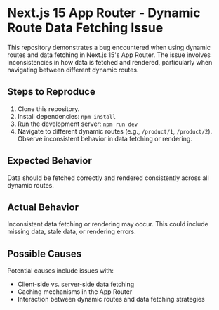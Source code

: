 # Next.js 15 App Router - Dynamic Route Data Fetching Issue

This repository demonstrates a bug encountered when using dynamic routes and data fetching in Next.js 15's App Router.  The issue involves inconsistencies in how data is fetched and rendered, particularly when navigating between different dynamic routes.

## Steps to Reproduce

1. Clone this repository.
2. Install dependencies: `npm install`
3. Run the development server: `npm run dev`
4. Navigate to different dynamic routes (e.g., `/product/1`, `/product/2`).  Observe inconsistent behavior in data fetching or rendering.

## Expected Behavior

Data should be fetched correctly and rendered consistently across all dynamic routes.

## Actual Behavior

Inconsistent data fetching or rendering may occur.  This could include missing data, stale data, or rendering errors.

## Possible Causes

Potential causes include issues with:

* Client-side vs. server-side data fetching
* Caching mechanisms in the App Router
* Interaction between dynamic routes and data fetching strategies